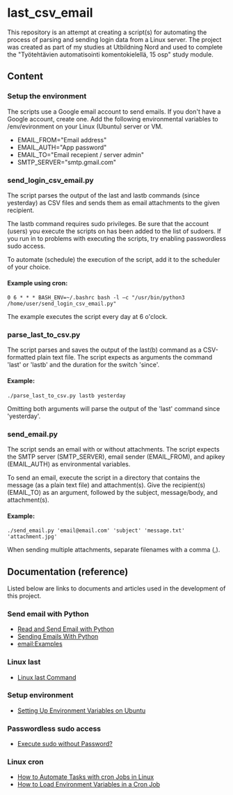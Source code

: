 # last_csv_email

This repository is an attempt at creating a script(s) for automating the process 
of parsing and sending login data from a Linux server. The project was created 
as part of my studies at Utbildning Nord and used to complete the 
"Työtehtävien automatisointi komentokielellä, 15 osp" study module.  

## Content	

### Setup the environment
The scripts use a Google email account to send emails. If you don't have a 
Google account, create one. Add the following environmental variables to 
/env/evironment on your Linux (Ubuntu) server or VM.

* EMAIL_FROM="Email address"
* EMAIL_AUTH="App password"
* EMAIL_TO="Email recepient / server admin"
* SMTP_SERVER="smtp.gmail.com"

### send_login_csv_email.py
The script parses the output of the last and lastb commands (since yesterday) 
as CSV files and sends them as email attachments to the given recipient. 

The lastb command requires sudo privileges. Be sure that the account (users) 
you execute the scripts on has been added to the list of sudoers. If you run 
in to problems with executing the scripts, try enabling passwordless sudo 
access. 

To automate (schedule) the execution of the script, add it to the scheduler of 
your choice.

#### Example using cron:
`0 6 * * * BASH_ENV=~/.bashrc bash -l –c "/usr/bin/python3 /home/user/send_login_csv_email.py"`

The example executes the script every day at 6 o'clock.

### parse_last_to_csv.py 
The script parses and saves the output of the last(b) command as a CSV-formatted 
plain text file. The script expects as arguments the command 'last' or 'lastb' 
and the duration for the switch 'since'.
 
#### Example:
`./parse_last_to_csv.py lastb yesterday`

Omitting both arguments will parse the output of the 'last' command since 
'yesterday'.

### send_email.py 
The script sends an email with or without attachments. The script expects the 
SMTP server (SMTP_SERVER), email sender (EMAIL_FROM), and apikey (EMAIL_AUTH) 
as environmental variables. 

To send an email, execute the script in a directory that contains the message 
(as a plain text file) and attachment(s). Give the recipient(s) (EMAIL_TO) as 
an argument, followed by the subject, message/body, and attachment(s).

#### Example: 
`./send_email.py 'email@email.com' 'subject' 'message.txt' 'attachment.jpg'`

When sending multiple attachments, separate filenames with a comma (,).

## Documentation (reference)
Listed below are links to documents and articles used in the development of 
this project. 
### Send email with Python
* [Read and Send Email with Python](https://www.devdungeon.com/content/read-and-send-email-python)
* [Sending Emails With Python](https://realpython.com/python-send-email/)
* [email:Examples](https://docs.python.org/3/library/email.examples.html)
### Linux last
* [Linux last Command](https://www.baeldung.com/linux/last-command)
### Setup environment
* [Setting Up Environment Variables on Ubuntu](https://tecadmin.net/setting-up-environment-variables-on-ubuntu/#:~:text=Environment%20variables%20are%20a%20crucial,store%20settings%20for%20various%20software.)
### Passwordless sudo access
* [Execute sudo without Password?](https://askubuntu.com/questions/147241/execute-sudo-without-password)
### Linux cron
* [How to Automate Tasks with cron Jobs in Linux](https://www.freecodecamp.org/news/cron-jobs-in-linux/)
* [How to Load Environment Variables in a Cron Job](https://www.baeldung.com/linux/load-env-variables-in-cron-job)
